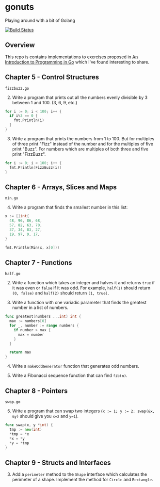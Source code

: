 gonuts
======

Playing around with a bit of Golang

[![Build Status](https://travis-ci.org/cilindrox/gonuts.svg)](https://travis-ci.org/cilindrox/gonuts)


## Overview

This repo is contains implementations to exercises proposed in [An Introduction to Programming in Go][book] which I've found interesting to share.


## Chapter 5 - Control Structures

`fizzbuzz.go`

2. Write a program that prints out all the numbers evenly divisible by 3 between 1 and 100. (3, 6, 9, etc.)

```go
for i := 0; i < 100; i++ {
  if i%3 == 0 {
    fmt.Println(i)
  }
}
```

3. Write a program that prints the numbers from 1 to 100. But for multiples of three print "Fizz" instead of the number and for the multiples of five print "Buzz". For numbers which are multiples of both three and five print "FizzBuzz".

```go
for i := 0; i < 100; i++ {
  fmt.Println(FizzBuzz(i))
}
```


## Chapter 6 - Arrays, Slices and Maps

`min.go`

4. Write a program that finds the smallest number in this list:

```go
x := []int{
  48, 96, 86, 68,
  57, 82, 63, 70,
  37, 34, 83, 27,
  19, 97, 9, 17,
}

fmt.Println(Min(x, x[0]))
```

## Chapter 7 - Functions

`half.go`

2. Write a function which takes an integer and halves it and returns `true` if it was even or `false` if it was odd. For example, `half(1)` should return `(0, false)` and `half(2)` should return `(1, true)`.

3. Write a function with one variadic parameter that finds the greatest number in a list of numbers.

```go
func greatest(numbers ...int) int {
  max := numbers[0]
  for _, number := range numbers {
    if number > max {
      max = number
    }
  }

  return max
}
```

4. Write a `makeOddGenerator` function that generates odd numbers.

5. Write a Fibonacci sequence function that can find `fib(n)`.


## Chapter 8 - Pointers

`swap.go`

5. Write a program that can swap two integers (`x := 1; y := 2; swap(&x, &y)` should give you `x=2` and `y=1`).

```go
func swap(x, y *int) {
  tmp := new(int)
  *tmp = *x
  *x = *y
  *y = *tmp
}
```


## Chapter 9 - Structs and Interfaces

3. Add a `perimeter` method to the `Shape` interface which calculates the perimeter of a shape. Implement the method for `Circle` and `Rectangle`.





[book]: https://www.golang-book.com/books/intro
